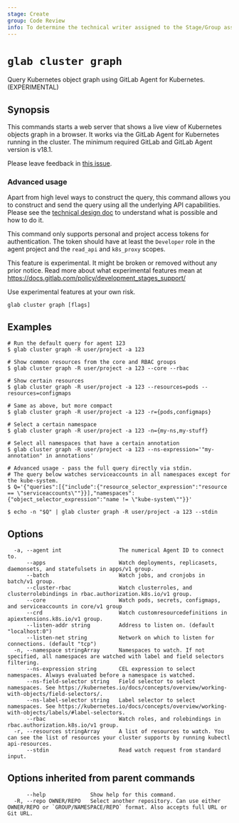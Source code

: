 ```yaml
---
stage: Create
group: Code Review
info: To determine the technical writer assigned to the Stage/Group associated with this page, see https://about.gitlab.com/handbook/product/ux/technical-writing/#assignments
---
```


<!--
This documentation is auto generated by a script.
Please do not edit this file directly. Run `make gen-docs` instead.
-->

# `glab cluster graph`

Query Kubernetes object graph using GitLab Agent for Kubernetes. (EXPERIMENTAL)

## Synopsis

This commands starts a web server that shows a live view of Kubernetes objects graph in a browser.
It works via the GitLab Agent for Kubernetes running in the cluster.
The minimum required GitLab and GitLab Agent version is v18.1.

Please leave feedback in [this issue](https://gitlab.com/gitlab-org/cli/-/issues/7900).

### Advanced usage

Apart from high level ways to construct the query, this command allows you to construct and send
the query using all the underlying API capabilities.
Please see the
[technical design doc](https://gitlab.com/gitlab-org/cluster-integration/gitlab-agent/-/blob/master/doc/graph_api.md)
to understand what is possible and how to do it.

This command only supports personal and project access tokens for authentication.
The token should have at least the `Developer` role in the agent project and the `read_api` and `k8s_proxy` scopes.

This feature is experimental. It might be broken or removed without any prior notice.
Read more about what experimental features mean at
<https://docs.gitlab.com/policy/development_stages_support/>

Use experimental features at your own risk.

```plaintext
glab cluster graph [flags]
```

## Examples

```console
# Run the default query for agent 123
$ glab cluster graph -R user/project -a 123

# Show common resources from the core and RBAC groups
$ glab cluster graph -R user/project -a 123 --core --rbac

# Show certain resources
$ glab cluster graph -R user/project -a 123 --resources=pods --resources=configmaps

# Same as above, but more compact
$ glab cluster graph -R user/project -a 123 -r={pods,configmaps}

# Select a certain namespace
$ glab cluster graph -R user/project -a 123 -n={my-ns,my-stuff}

# Select all namespaces that have a certain annotation
$ glab cluster graph -R user/project -a 123 --ns-expression='"my-annotation" in annotations'

# Advanced usage - pass the full query directly via stdin.
# The query below watches serviceaccounts in all namespaces except for the kube-system.
$ Q='{"queries":[{"include":{"resource_selector_expression":"resource == \"serviceaccounts\""}}],"namespaces":{"object_selector_expression":"name != \"kube-system\""}}'

$ echo -n "$Q" | glab cluster graph -R user/project -a 123 --stdin

```

## Options

```plaintext
  -a, --agent int                  The numerical Agent ID to connect to.
      --apps                       Watch deployments, replicasets, daemonsets, and statefulsets in apps/v1 group.
      --batch                      Watch jobs, and cronjobs in batch/v1 group.
      --cluster-rbac               Watch clusterroles, and clusterrolebindings in rbac.authorization.k8s.io/v1 group.
      --core                       Watch pods, secrets, configmaps, and serviceaccounts in core/v1 group
      --crd                        Watch customresourcedefinitions in apiextensions.k8s.io/v1 group.
      --listen-addr string         Address to listen on. (default "localhost:0")
      --listen-net string          Network on which to listen for connections. (default "tcp")
  -n, --namespace stringArray      Namespaces to watch. If not specified, all namespaces are watched with label and field selectors filtering.
      --ns-expression string       CEL expression to select namespaces. Always evaluated before a namespace is watched.
      --ns-field-selector string   Field selector to select namespaces. See https://kubernetes.io/docs/concepts/overview/working-with-objects/field-selectors/.
      --ns-label-selector string   Label selector to select namespaces. See https://kubernetes.io/docs/concepts/overview/working-with-objects/labels/#label-selectors.
      --rbac                       Watch roles, and rolebindings in rbac.authorization.k8s.io/v1 group.
  -r, --resources stringArray      A list of resources to watch. You can see the list of resources your cluster supports by running kubectl api-resources.
      --stdin                      Read watch request from standard input.
```

## Options inherited from parent commands

```plaintext
      --help              Show help for this command.
  -R, --repo OWNER/REPO   Select another repository. Can use either OWNER/REPO or `GROUP/NAMESPACE/REPO` format. Also accepts full URL or Git URL.
```
